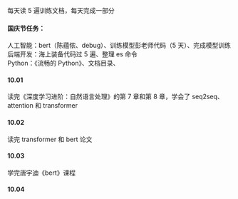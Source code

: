 
每天读 5 遍训练文档，每天完成一部分  

#### 国庆节任务：  

人工智能：bert（陈蕴侬、debug）、训练模型彭老师代码（5 天）、完成模型训练    
后端开发：海上装备代码过 5 遍、整理 es 命令  
Python：《流畅的 Python》、文档目录、


#### 10.01  

读完《深度学习进阶：自然语言处理》的第 7 章和第 8 章，学会了 seq2seq、attention 和 transformer  


#### 10.02  

读完 transformer 和 bert 论文  


#### 10.03  

学完唐宇迪《bert》课程  


#### 10.04  

